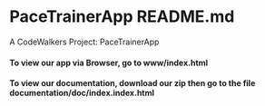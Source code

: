 # PaceTrainerApp README.md

A CodeWalkers Project: PaceTrainerApp


#### To view our app via Browser, go to www/index.html

#### To view our documentation, download our zip then go to the file documentation/doc/index.index.html


